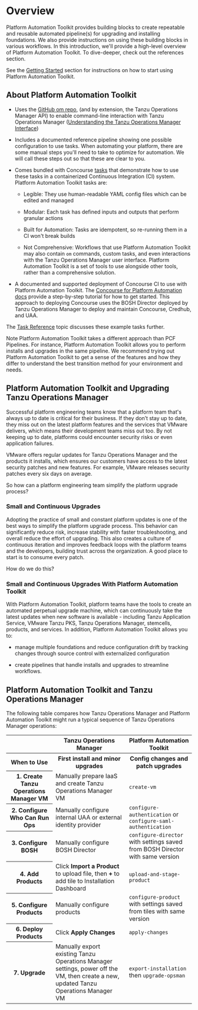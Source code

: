 # Overview

Platform Automation Toolkit provides building blocks
to create repeatable and reusable automated pipeline(s)
for upgrading and installing foundations.
We also provide instructions on using these building blocks in various workflows.
In this introduction, we'll provide a high-level overview of Platform Automation Toolkit.
To dive-deeper, check out the references section.

See the [Getting Started](./getting-started.md) section for instructions
on how to start using Platform Automation Toolkit.

## About Platform Automation Toolkit

* Uses the [GitHub om repo](https://github.com/pivotal-cf/om),
  (and by extension, the Tanzu Operations Manager API)
  to enable command-line interaction with Tanzu Operations Manager
  ([Understanding the Tanzu Operations Manager Interface](https://docs.vmware.com/en/VMware-Tanzu-Operations-Manager/3.0/vmware-tanzu-ops-manager/pcf-interface.html))

* Includes a documented reference pipeline
  showing one possible configuration to use tasks.
  When automating your platform,
  there are some manual steps you'll need to take to optimize for automation.
  We will call these steps out so that these are clear to you.

* Comes bundled with Concourse [tasks](https://concourse-ci.org/tasks.html)
  that demonstrate how to use these tasks
  in a containerized Continuous Integration (CI) system.
  Platform Automation Toolkit tasks are:

    * Legible: They use
      human-readable YAML config files which can be edited and managed

    * Modular: Each task has defined inputs and outputs
      that perform granular actions

    * Built for Automation: Tasks are idempotent,
      so re-running them in a CI won't break builds

    * Not Comprehensive: Workflows that use Platform Automation Toolkit
      may also contain `om` commands, custom tasks,
      and even interactions with the Tanzu Operations Manager user interface.
      Platform Automation Toolkit is a set of tools to use alongside other tools,
      rather than a comprehensive solution.

* A documented and supported deployment of Concourse CI to use with Platform Automation Toolkit.
  The [Concourse for Platform Automation docs](https://docs.vmware.com/en/Concourse-for-VMware-Tanzu/7.0/vmware-tanzu-concourse/GUID-installation-install-platform-automation.html) provide a step-by-step tutorial for how to get started.
  This approach to deploying Concourse uses the BOSH Director deployed by Tanzu Operations Manager to deploy and maintain Concourse, Credhub, and UAA.

The [Task Reference](./tasks.md) topic discusses these example tasks further.

<p class="note">
<span class="note__title">Note</span>
Platform Automation Toolkit takes a different approach than PCF Pipelines.
For instance, Platform Automation Toolkit allows you
to perform installs and upgrades in the same pipeline.
We recommend trying out Platform Automation Toolkit
to get a sense of the features and how they differ
to understand the best transition method for your environment and needs.</p>

## Platform Automation Toolkit and Upgrading Tanzu Operations Manager

Successful platform engineering teams know that a platform team
that's always up to date is critical for their business.
If they don’t stay up to date,
they miss out on the latest platform features and the services that VMware delivers,
which means their development teams miss out too.
By not keeping up to date,
platforms could encounter security risks or even application failures.

VMware offers regular updates for Tanzu Operations Manager and the products it installs,
which ensures our customers have access to the latest security patches and new features.
For example, VMware releases security patches every six days on average.

So how can a platform engineering team simplify the platform upgrade process?

### <a id=""></a> Small and Continuous Upgrades

Adopting the practice of small and constant platform updates
is one of the best ways to simplify the platform upgrade process.
This behavior can significantly reduce risk,
increase stability with faster troubleshooting,
and overall reduce the effort of upgrading.
This also creates a culture of continuous iteration
and improves feedback loops with the platform teams and the developers,
building trust across the organization.
A good place to start is to consume every patch.

How do we do this?

### <a id=""></a> Small and Continuous Upgrades With Platform Automation Toolkit

With Platform Automation Toolkit,
platform teams have the tools to create an automated perpetual upgrade machine,
which can continuously take the latest updates when new software is available -
including Tanzu Application Service, VMware Tanzu PKS, Tanzu Operations Manager, stemcells, products, and services.
In addition, Platform Automation Toolkit allows you to:

* manage multiple foundations and reduce configuration drift
  by tracking changes through source control with
  externalized configuration

* create pipelines that handle installs and upgrades to streamline workflows.

## Platform Automation Toolkit and Tanzu Operations Manager

The following table compares how Tanzu Operations Manager
and Platform Automation Toolkit might run a typical sequence of Tanzu Operations Manager operations:

<table>
  <thead><tr>
    <th></th>
    <th>Tanzu Operations Manager</th>
    <th>Platform Automation Toolkit</th>
  </tr></thead>
  <tbody><tr>
    <th>When to Use</th>
    <th>First install and minor upgrades</th>
    <th>Config changes and patch upgrades</th>
  </tr><tr>
    <th>1. Create Tanzu Operations Manager VM</th>
    <td>Manually prepare IaaS and create Tanzu Operations Manager VM</td>
    <td><code>create-vm</code></td>
  </tr><tr>
    <th>2. Configure Who Can Run Ops</th>
    <td>Manually configure internal UAA or external identity provider</td>
    <td><code>configure-authentication</code> or <code>configure-saml-authentication</code></td>
  </tr><tr>
    <th>3. Configure BOSH</th>
    <td>Manually configure BOSH Director</td>
    <td><code>configure-director</code> with settings saved from BOSH Director with same version</td>
  </tr><tr>
    <th>4. Add Products</th>
    <td>Click <strong>Import a Product</strong> to upload file, then <strong>+</strong> to add tile to Installation Dashboard</td>
    <td><code>upload-and-stage-product</code></td>
  </tr><tr>
    <th>5. Configure Products</th>
    <td>Manually configure products</td>
    <td><code>configure-product</code> with settings saved from tiles with same version</td>
  </tr><tr>
    <th>6. Deploy Products</th>
    <td>Click <strong>Apply Changes</strong></td>
    <td><code>apply-changes</code></td>
  </tr><tr>
    <th>7. Upgrade</th>
    <td>Manually export existing Tanzu Operations Manager settings, power off the VM, then create a new, updated
    Tanzu Operations Manager VM</td>
    <td><code>export-installation</code> then <code>upgrade-opsman</code></td>
  </tr></tbody>
</table>

[//]: # ({% include ".internal_link_url.md" %})
[//]: # ({% include ".external_link_url.md" %})
